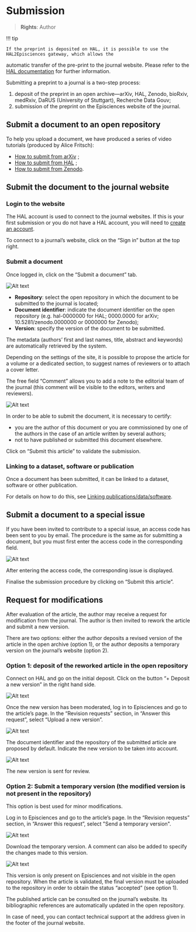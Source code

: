 # Submission

> **Rights**: Author

!!! tip

    If the preprint is deposited on HAL, it is possible to use the HAL2Episciences gateway, which allows the 
automatic transfer of the pre-print to the journal website. Please refer to the [HAL documentation](https://doc.hal.science/en/deposit/submitting-preprint-to-publishing-service/ "Submitting a preprint to a publishing or a peer-review service") for further information.

Submitting a preprint to a journal is a two-step process:

1. deposit of the preprint in an open archive—arXiv, HAL, Zenodo, bioRxiv, medRxiv, DaRUS (University of Stuttgart), 
Recherche Data Gouv;
2. submission of the preprint on the Episciences website of the journal.

## Submit a document to an open repository
To help you upload a document, we have produced a series of video tutorials (produced by Alice Fritsch):

- [How to submit from arXiv](https://www.youtube.com/watch?v=NuRbY7GABBo&list=PL0c4IRNUxuKdeH8Ll8pQ1tYT9kBJjdN03&index=1/ "How to submit an article from arXiv") ;
- [How to submit from HAL](https://www.youtube.com/watch?v=sssV21RX8Zw&list=PL0c4IRNUxuKdeH8Ll8pQ1tYT9kBJjdN03&index=2/ "How to submit an article from HAL") ;
- [How to submit from Zenodo](https://www.youtube.com/watch?v=84w-XEDDYy8&list=PL0c4IRNUxuKdeH8Ll8pQ1tYT9kBJjdN03&index=3/ "How to submit an article from Zenodo").

## Submit the document to the journal website
### Login to the website
The HAL account is used to connect to the journal websites. If this is your first submission or you do not have a HAL account, you will need to [create an account](https://doc.episciences.org/account/ "Create an account").

To connect to a journal’s website, click on the “Sign in” button at the top right.

### Submit a document
Once logged in, click on the “Submit a document” tab.

![Alt text](img/submission-1.png "Submit a document")

+ **Repository**: select the open repository in which the document to be submitted to the journal is located; 
+ **Document identifier**: indicate the document identifier on the open repository (e.g. hal-0000000 for HAL; 0000.0000 
  for arXiv; 10.5281/zenodo.0000000 or 0000000 for Zenodo);
+ **Version**: specify the version of the document to be submitted.

The metadata (authors’ first and last names, title, abstract and keywords) are automatically retrieved by the system.

Depending on the settings of the site, it is possible to propose the article for a volume or a dedicated section, to suggest names of reviewers or to attach a cover letter.

The free field “Comment” allows you to add a note to the editorial team of the journal (this comment will be visible to the editors, writers and reviewers).

![Alt text](img/submission-2.png "Submit a document: optional fields")

In order to be able to submit the document, it is necessary to certify:
+ you are the author of this document or you are commissioned by one of the authors in the case of an article written by several authors; 
+ not to have published or submitted this document elsewhere.

Click on “Submit this article” to validate the submission.

### Linking to a dataset, software or publication
Once a document has been submitted, it can be linked to a dataset, software or other publication.

For details on how to do this, see [Linking publications/data/software](https://doc.episciences.org/software/ "Linking publications/data/software").


## Submit a document to a special issue
If you have been invited to contribute to a special issue, an access code has been sent to you by email. The procedure is the same as for submitting a document, but you must first enter the access code in the corresponding field.

![Alt text](img/submission-3.png "Submit a document to a special issue")

After entering the access code, the corresponding issue is displayed.

Finalise the submission procedure by clicking on “Submit this article”.

## Request for modifications
After evaluation of the article, the author may receive a request for modification from the journal. The author is then invited to rework the article and submit a new version.

There are two options: either the author deposits a revised version of the article in the open archive (option 1), or the author deposits a temporary version on the journal’s website (option 2).

### Option 1: deposit of the reworked article in the open repository
Connect on HAL and go on the initial deposit. Click on the button “+ Deposit a new version” in the right hand side.

![Alt text](img/submission-4.png "Deposit a new version")

Once the new version has been moderated, log in to Episciences and go to the article’s page. In the “Revision requests” section, in “Answer this request”, select “Upload a new version”.

![Alt text](img/submission-5.png "Upload a new version")

The document identifier and the repository of the submitted article are proposed by default. Indicate the new version to be taken into account.

![Alt text](img/submission-6.png "Upload a new version: indicate the new version")

The new version is sent for review.

### Option 2: Submit a temporary version (the modified version is not present in the repository)
This option is best used for minor modifications.

Log in to Episciences and go to the article’s page. In the “Revision requests” section, in “Answer this request”, select "Send a temporary version".

![Alt text](img/submission-7.png "Send a temporary version")

Download the temporary version. A comment can also be added to specify the changes made to this version.

![Alt text](img/submission-8.png "Send a temporary version: add a comment")

This version is only present on Episciences and not visible in the open repository. When the article is validated, the final version must be uploaded to the repository in order to obtain the status “accepted” (see option 1).


The published article can be consulted on the journal’s website. Its bibliographic references are automatically updated in the open repository.

In case of need, you can contact technical support at the address given in the footer of the journal website.